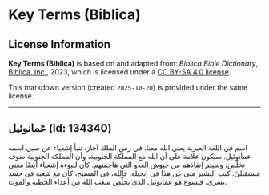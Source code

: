 # Key Terms (Biblica)

## License Information

**Key Terms (Biblica)** is based on and adapted from: _Biblica Bible Dictionary_, [Biblica, Inc.](https://www.biblica.com/), 2023, which is licensed under a [CC BY-SA 4.0 license](https://creativecommons.org/licenses/by-sa/4.0/legalcode.en).

This markdown version (created `2025-10-20`) is provided under the same license.



--------------------------------

## عَمانوئيل (id: 134340)

اسم في اللغة العبرية يعني الله معنا. في زمن الملك آحاز، تنبأ إشعياء عن صبي اسمه عمانوئيل. سيكون علامة على أن الله مع المملكة الجنوبية، وأن المملكة الجنوبية سوف تخلُص، وسيتم إنقاذهم من جيوش العدو التي هاجمتهم. كان لنبوءة إشعياء أيضًا معنى مستقبليّ. كتب البشير متى عن هذا في إنجيله. فالله، في المسيح، كان مع شعبه في جسد بشري. فيسوع هو عمانوئيل الذي يخلّص شعب الله من أعداء الخطية والموت.


